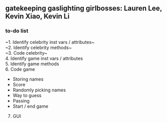 gatekeeping gaslighting girlbosses: Lauren Lee, Kevin Xiao, Kevin Li
---
### to-do list
~1. Identify celebrity inst vars / attributes~  
~2. Identify celebrity methods~  
~3. Code celebrity~  
4. Identify game inst vars / attributes  
5. Identify game methods  
6. Code game  
* Storing names  
* Score  
* Randomly picking names  
* Way to guess  
* Passing  
* Start / end game  
7. GUI
